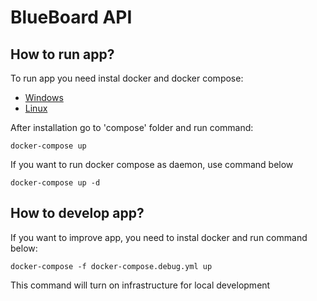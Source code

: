 # BlueBoard API

## How to run app?
To run app you need instal docker and docker compose:

 * [Windows](https://hub.docker.com/editions/community/docker-ce-desktop-windows)
 * [Linux](https://docs.docker.com/install/linux/docker-ce/debian/)

 After installation go to 'compose' folder and run command:

 ```
 docker-compose up
 ```

 If you want to run docker compose as daemon, use command below
 ```
 docker-compose up -d
 ```


 ## How to develop app?

If you want to improve app, you need to instal docker and run command below:

```
docker-compose -f docker-compose.debug.yml up
```

This command will turn on infrastructure for local development